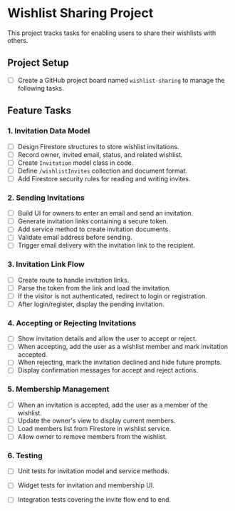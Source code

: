 # Wishlist Sharing Project

This project tracks tasks for enabling users to share their wishlists with others.

## Project Setup
- [ ] Create a GitHub project board named `wishlist-sharing` to manage the following tasks.

## Feature Tasks

### 1. Invitation Data Model
- [ ] Design Firestore structures to store wishlist invitations.
- [ ] Record owner, invited email, status, and related wishlist.
- [ ] Create `Invitation` model class in code.
- [ ] Define `/wishlistInvites` collection and document format.
- [ ] Add Firestore security rules for reading and writing invites.

### 2. Sending Invitations
- [ ] Build UI for owners to enter an email and send an invitation.
- [ ] Generate invitation links containing a secure token.
- [ ] Add service method to create invitation documents.
- [ ] Validate email address before sending.
- [ ] Trigger email delivery with the invitation link to the recipient.

### 3. Invitation Link Flow
- [ ] Create route to handle invitation links.
- [ ] Parse the token from the link and load the invitation.
- [ ] If the visitor is not authenticated, redirect to login or registration.
- [ ] After login/register, display the pending invitation.

### 4. Accepting or Rejecting Invitations
- [ ] Show invitation details and allow the user to accept or reject.
- [ ] When accepting, add the user as a wishlist member and mark invitation accepted.
- [ ] When rejecting, mark the invitation declined and hide future prompts.
- [ ] Display confirmation messages for accept and reject actions.

### 5. Membership Management
- [ ] When an invitation is accepted, add the user as a member of the wishlist.
- [ ] Update the owner's view to display current members.
- [ ] Load members list from Firestore in wishlist service.
- [ ] Allow owner to remove members from the wishlist.

### 6. Testing
- [ ] Unit tests for invitation model and service methods.
- [ ] Widget tests for invitation and membership UI.
- [ ] Integration tests covering the invite flow end to end.


